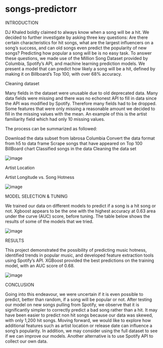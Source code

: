 # songs-predictorr

INTRODUCTION

DJ Khaled boldly claimed to always know when a song will be a hit.
We decided to further investigate by asking three key questions: 
Are there certain characteristics for hit songs, what are the largest influencers on a song’s success, 
and can old songs even predict the popularity of new songs? Predicting how popular a song will be is no easy task. 
To answer these questions, we made use of the Million Song Dataset provided by Columbia, Spotify’s API, and machine learning prediction models.
We present a model that can predict how likely a song will be a hit, defined by making it on Billboard’s Top 100, with over 68% accuracy.


Cleaning dataset

Many fields in the dataset were unusable due to old deprecated data. 
Many data fields were missing and there was no echonest API to fill in data since the API was modified by Spotify. 
Therefore many fields had to be dropped. Some features that were only missing a reasonable amount we decided to fill in the missing values with the mean.
An example of this is the artist familiarity field which had only 10 missing values.

The process can be summarized as followed:

Download the data subset from labrosa Columbia
Convert the data format from h5 to data frame
Scrape songs that have appeared on Top 100 BillBoard chart
Classified songs in the data
Cleaning the data set

![image](https://user-images.githubusercontent.com/72747338/205502471-3514a5e3-ec67-413a-b369-9a4fa1d0c893.png)

Artist Location

Artist Longitude vs. Song Hotness

![image](https://user-images.githubusercontent.com/72747338/205502515-3083f90d-d6ca-4ea7-8c63-67ca080686ad.png)

MODEL SELECTION & TUNING

We trained our data on different models to predict if a song is a hit song or not.
Xgboost appears to be the one with the highest accuracy at 0.63 area under the curve (AUC) score,
before tuning. The table below shows the results of some of the models that we tried.

![image](https://user-images.githubusercontent.com/72747338/205502565-6fe1f226-5e58-4c88-8507-cf94fc5df016.png)


RESULTS

This project demonstrated the possibility of predicting music hotness, identified trends in popular music,
and developed feature extraction tools using Spotify’s API. 
XGBoost provided the best predictions on the training model, with an AUC score of 0.68.

![image](https://user-images.githubusercontent.com/72747338/205502612-6cf68606-e930-4cc6-b6b9-62d32c8a285d.png)


CONCLUSION

Going into this endeavour, we were uncertain if it is even possible to predict, better than random, 
if a song will be popular or not. After testing our model on new songs pulling from Spotify,
we observe that it is significantly simpler to correctly predict a bad song rather than a hit.
It may have been easier to predict non hit songs because our data was skewed, with only 1,200 hit songs.
Moving forward, we would like to explore how additional features such as artist location or release date can influence a song’s popularity.
In addition, we may consider using the full dataset to see if we can improve our models. 
Another alternative is to use Spotify API to collect our own data.
